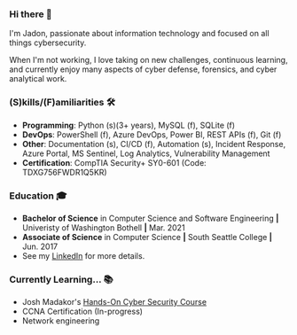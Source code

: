 ### Hi there 👋
I'm Jadon, passionate about information technology and focused on all things cybersecurity.

When I'm not working, I love taking on new challenges, continuous learning, and currently enjoy many aspects of cyber defense, forensics, and cyber analytical work.

### (S)kills/(F)amiliarities 🛠
- **Programming**: Python (s)(3+ years), MySQL (f), SQLite (f)
- **DevOps**: PowerShell (f), Azure DevOps, Power BI, REST APIs (f), Git (f)
- **Other**: Documentation (s), CI/CD (f), Automation (s), Incident Response, Azure Portal, MS Sentinel, Log Analytics, Vulnerability Management
- **Certification**: CompTIA Security+ SY0-601 (Code: TDXG756FWDR1Q5KR)

### Education 🎓
- **Bachelor of Science** in Computer Science and Software Engineering **|** Univeristy of Washington Bothell **|** Mar. 2021
- **Associate of Science** in Computer Science **|** South Seattle College **|** Jun. 2017
- See my [LinkedIn](https://www.linkedin.com/in/jadonscombs) for more details.

### Currently Learning... 📚
- Josh Madakor's [Hands-On Cyber Security Course](https://joshmadakor.tech/cyber/)
- CCNA Certification (In-progress)
- Network engineering

<!---
jadonscombs/jadonscombs is a ✨ special ✨ repository because its `README.md` (this file) appears on your GitHub profile.
You can click the Preview link to take a look at your changes.
--->
